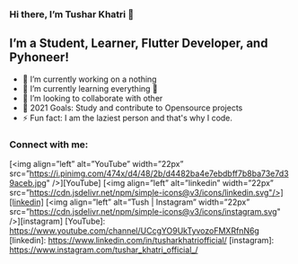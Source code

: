 ### Hi there, I’m Tushar Khatri 👋
## I’m a Student, Learner, Flutter Developer, and Pyhoneer!
- 🔭 I’m currently working on a nothing
- 🌱 I’m currently learning everything 🤣
- 👯 I’m looking to collaborate with other
- 🥅 2021 Goals: Study and contribute to Opensource projects
- ⚡ Fun fact: I am the laziest person and that's why I code.
### Connect with me:
[<img align=”left” alt=”YouTube” width=”22px” src=”https://i.pinimg.com/474x/d4/48/2b/d4482ba4e7ebdbff7b8ba73e7d39aceb.jpg" />][YouTube]
[<img align=”left” alt=”linkedin” width=”22px” src=”https://cdn.jsdelivr.net/npm/simple-icons@v3/icons/linkedin.svg"/>][linkedin]
[<img align=”left” alt=”Tush | Instagram” width=”22px” src=”https://cdn.jsdelivr.net/npm/simple-icons@v3/icons/instagram.svg" />][instagram]
[YouTube]: https://www.youtube.com/channel/UCcgYO9UkTyvozoFMXRfnN6g
[linkedin]: https://www.linkedin.com/in/tusharkhatriofficial/
[instagram]: https://www.instagram.com/tushar_khatri_official_/


